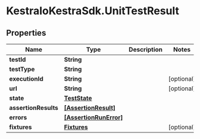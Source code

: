 # KestraIoKestraSdk.UnitTestResult

## Properties

Name | Type | Description | Notes
------------ | ------------- | ------------- | -------------
**testId** | **String** |  | 
**testType** | **String** |  | 
**executionId** | **String** |  | [optional] 
**url** | **String** |  | [optional] 
**state** | [**TestState**](TestState.md) |  | 
**assertionResults** | [**[AssertionResult]**](AssertionResult.md) |  | 
**errors** | [**[AssertionRunError]**](AssertionRunError.md) |  | 
**fixtures** | [**Fixtures**](Fixtures.md) |  | [optional] 


